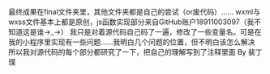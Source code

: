最终成果在final文件夹里，其他文件夹都是自己的尝试（or废代码）……
wxml与wxss文件基本上都是原创，js函数实现部分来自GitHub账户18911003097（我不知道这是谁→_→）
我只是对着源代码自己码了一遍，修改了一些变量名。可是在我的小程序里实现有一些问题……我明白几个问题的位置，但不明白该怎么解决
所以我对源代码的每个部分都研究了一下，把自己的理解写到了注释里面
By 裴丁璞